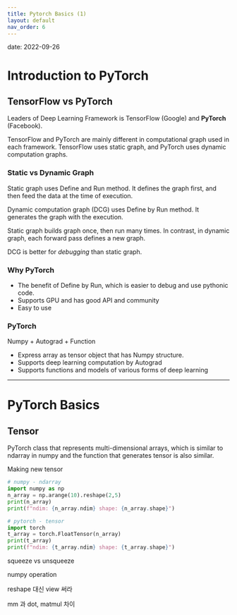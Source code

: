 ```yaml
---
title: Pytorch Basics (1)
layout: default
nav_order: 6
---
```

date: 2022-09-26

# Introduction to PyTorch

## TensorFlow vs PyTorch

Leaders of Deep Learning Framework is TensorFlow (Google) and **PyTorch** (Facebook). 

TensorFlow and PyTorch are mainly different in computational graph used in each framework. TensorFlow uses static graph, and PyTorch uses dynamic computation graphs. 

### Static vs Dynamic Graph

Static graph uses Define and Run method. It defines the graph first, and then feed the data at the time of execution. 

Dynamic computation graph (DCG) uses Define by Run method. It generates the graph with the execution. 

Static graph builds graph once, then run many times. In contrast, in dynamic graph, each forward pass defines a new graph. 

DCG is better for *debugging* than static graph. 

### Why PyTorch

- The benefit of Define by Run, which is easier to debug and use pythonic code. 
- Supports GPU and has good API and community 
- Easy to use 

### PyTorch 

Numpy + Autograd + Function

- Express array as tensor object that has Numpy structure. 
- Supports deep learning computation by Autograd
- Supports functions and models of various forms of deep learning 

---

# PyTorch Basics 

## Tensor 

PyTorch class that represents multi-dimensional arrays, which is similar to ndarray in numpy and the function that generates tensor is also similar. 

Making new tensor

```python
# numpy - ndarray
import numpy as np
n_array = np.arange(10).reshape(2,5)
print(n_array)
print(f"ndim: {n_array.ndim} shape: {n_array.shape}")

# pytorch - tensor
import torch 
t_array = torch.FloatTensor(n_array)
print(t_array)
print(f"ndim: {t_array.ndim} shape: {t_array.shape}")
```



squeeze vs unsqueeze

numpy operation 

reshape 대신 view 써라 

mm 과 dot, matmul 차이 